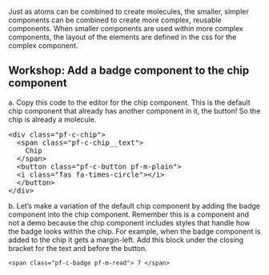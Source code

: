 Just as atoms can be combined to create molecules, the smaller, simpler components can be combined to create more complex, reusable components. When smaller components are used within more complex components, the layout of the elements are defined in the css for the complex component. 

## Workshop: Add a badge component to the chip component

a. Copy this code to the editor for the chip component. This is the default chip component that already has another component in it, the button! So the chip is already a molecule.

<pre class="file" data-filename="index.html" data-target="replace">
&lt;div class=&quot;pf-c-chip&quot;&gt;
  &lt;span class=&quot;pf-c-chip__text&quot;&gt;
    Chip
  &lt;/span&gt;
  &lt;button class=&quot;pf-c-button pf-m-plain&quot;&gt;
  &lt;i class=&quot;fas fa-times-circle&quot;&gt;&lt;/i&gt;
  &lt;/button&gt;
&lt;/div&gt;
</pre>

b. Let’s make a variation of the default chip component by adding the badge component into the chip component. Remember this is a component and not a demo because the chip component includes styles that handle how the badge looks within the chip. For example,  when the badge component is added to the chip it gets a margin-left. Add this block under the closing bracket for the text and before the button.

`<span class="pf-c-badge pf-m-read">
        7
</span>`
